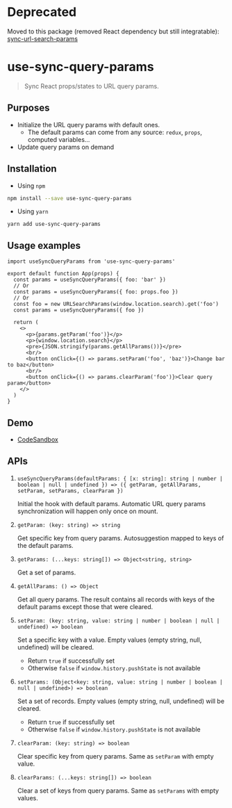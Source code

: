 # Deprecated
Moved to this package (removed React dependency but still integratable): [sync-url-search-params](https://github.com/duyth1203/sync-url-search-params)

# use-sync-query-params

> Sync React props/states to URL query params.

## Purposes

- Initialize the URL query params with default ones.
  - The default params can come from any source: `redux`, `props`, computed variables...
- Update query params on demand

## Installation

- Using `npm`

```Bash
npm install --save use-sync-query-params
```

- Using `yarn`

```
yarn add use-sync-query-params
```

## Usage examples

```TSX
import useSyncQueryParams from 'use-sync-query-params'

export default function App(props) {
  const params = useSyncQueryParams({ foo: 'bar' })
  // Or
  const params = useSyncQueryParams({ foo: props.foo })
  // Or
  const foo = new URLSearchParams(window.location.search).get('foo')
  const params = useSyncQueryParams({ foo })

  return (
    <>
      <p>{params.getParam('foo')}</p>
      <p>{window.location.search}</p>
      <pre>{JSON.stringify(params.getAllParams())}</pre>
      <br/>
      <button onClick={() => params.setParam('foo', 'baz')}>Change bar to baz</button>
      <br/>
      <button onClick={() => params.clearParam('foo')}>Clear query param</button>
    </>
  )
}
```

## Demo

- [CodeSandbox](https://codesandbox.io/p/github/duyth1203/example-use-sync-query-params/main?file=%2FREADME.md&workspace=%257B%2522activeFileId%2522%253A%2522cl90o0pbq000ilsin3tygbii6%2522%252C%2522openFiles%2522%253A%255B%2522%252FREADME.md%2522%255D%252C%2522sidebarPanel%2522%253A%2522EXPLORER%2522%252C%2522gitSidebarPanel%2522%253A%2522COMMIT%2522%252C%2522sidekickItems%2522%253A%255B%257B%2522type%2522%253A%2522PREVIEW%2522%252C%2522taskId%2522%253A%2522start%2522%252C%2522port%2522%253A3000%252C%2522key%2522%253A%2522cl90o16pa00852e6cax350y09%2522%252C%2522isMinimized%2522%253Afalse%252C%2522path%2522%253A%2522%252F%253Ffoo%253Dbar%2522%257D%252C%257B%2522type%2522%253A%2522TASK_LOG%2522%252C%2522taskId%2522%253A%2522start%2522%252C%2522key%2522%253A%2522cl90o14wd006g2e6ct64k6qab%2522%252C%2522isMinimized%2522%253Afalse%257D%255D%257D)

## APIs

1. `useSyncQueryParams(defaultParams: { [x: string]: string | number | boolean | null | undefined }) => ({ getParam, getAllParams, setParam, setParams, clearParam })`

   Initial the hook with default params. Automatic URL query params synchronization will happen only once on mount.

2. `getParam: (key: string) => string`

   Get specific key from query params. Autosuggestion mapped to keys of the default params.

3. `getParams: (...keys: string[]) => Object<string, string>`

   Get a set of params.

4. `getAllParams: () => Object`

   Get all query params. The result contains all records with keys of the default params except those that were cleared.

5. `setParam: (key: string, value: string | number | boolean | null | undefined) => boolean`

   Set a specific key with a value. Empty values (empty string, null, undefined) will be cleared.

   - Return `true` if successfully set
   - Otherwise `false` if `window.history.pushState` is not available

6. `setParams: (Object<key: string, value: string | number | boolean | null | undefined>) => boolean`

   Set a set of records. Empty values (empty string, null, undefined) will be cleared.

   - Return `true` if successfully set
   - Otherwise `false` if `window.history.pushState` is not available

7. `clearParam: (key: string) => boolean`

   Clear specific key from query params. Same as `setParam` with empty value.

8. `clearParams: (...keys: string[]) => boolean`

   Clear a set of keys from query params. Same as `setParams` with empty values.
